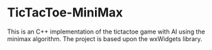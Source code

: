 # TicTacToe-MiniMax

This is an C++ implementation of the tictactoe game with AI using the minimax algorithm.
The project is based upon the wxWidgets library.
